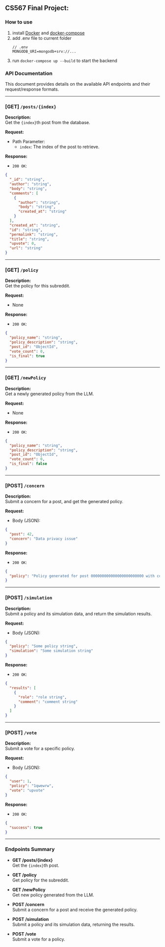 ## CS567 Final Project:

### How to use
1. install [Docker](https://docs.docker.com/desktop/setup/install/mac-install/) and [docker-compose](https://docs.docker.com/compose/install/)
2. add .env file to current folder
   ```
   // .env
   MONGODB_URI=mongodb+srv://...
   ```
3. run `docker-compose up --build` to start the backend 

### API Documentation

This document provides details on the available API endpoints and their request/response formats.

---

### [GET] `/posts/{index}`
**Description:**  
Get the `{index}`th post from the database.

**Request:**
- Path Parameter:
  - `index`: The index of the post to retrieve.

**Response:**
- `200 OK`:
```json
{
  "_id": "string",
  "author": "string",
  "body": "string",
  "comments": [
    {
      "author": "string",
      "body": "string",
      "created_at": "string"
    }
  ],
  "created_at": "string",
  "id": "string",
  "permalink": "string",
  "title": "string",
  "upvote": 0,
  "url": "string"
}
```

---

### [GET] `/policy`
**Description:**  
Get the policy for this subreddit.

**Request:**
- None

**Response:**
- `200 OK`:
```json
{
  "policy_name": "string",
  "policy_description": "string",
  "post_id": "ObjectId",
  "vote_count": 0,
  "is_final": true
}
```

---

### [GET] `/newPolicy`
**Description:**  
Get a newly generated policy from the LLM.

**Request:**
- None

**Response:**
- `200 OK`:
```json
{
  "policy_name": "string",
  "policy_description": "string",
  "post_id": "ObjectId",
  "vote_count": 0,
  "is_final": false
}
```

---

### [POST] `/concern`
**Description:**  
Submit a concern for a post, and get the generated policy.

**Request:**
- Body (JSON):
```json
{
  "post": 42,
  "concern": "Data privacy issue"
}
```

**Response:**
- `200 OK`:
```json
{
  "policy": "Policy generated for post 000000000000000000000000 with concern: Data privacy issue"
}
```

---

### [POST] `/simulation`
**Description:**  
Submit a policy and its simulation data, and return the simulation results.

**Request:**
- Body (JSON):
```json
{
  "policy": "Some policy string",
  "simulation": "Some simulation string"
}
```

**Response:**
- `200 OK`:
```json
{
  "results": [
    {
      "role": "role string",
      "comment": "comment string"
    }
  ]
}
```

---

### [POST] `/vote`
**Description:**  
Submit a vote for a specific policy.

**Request:**
- Body (JSON):
```json
{
  "user": 1,
  "policy": "1qwewrw",
  "vote": "upvote"
}
```

**Response:**
- `200 OK`:
```json
{
  "success": true
}
```

---

### Endpoints Summary

- **GET /posts/{index}**  
  Get the `{index}`th post.

- **GET /policy**  
  Get policy for the subreddit.

- **GET /newPolicy**  
  Get new policy generated from the LLM.

- **POST /concern**  
  Submit a concern for a post and receive the generated policy.

- **POST /simulation**  
  Submit a policy and its simulation data, returning the results.

- **POST /vote**  
  Submit a vote for a policy.
